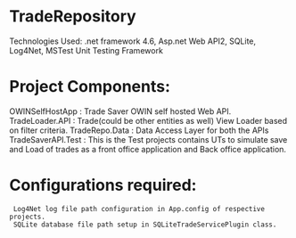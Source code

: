 # TradeRepository
Technologies Used: 
   .net framework 4.6,
   Asp.net Web API2,
   SQLite,
   Log4Net,
   MSTest Unit Testing Framework

# Project Components:

  OWINSelfHostApp : Trade Saver OWIN self hosted Web API.
  TradeLoader.API : Trade(could be other entities as well)  View Loader based on filter criteria.
  TradeRepo.Data  : Data Access Layer for both the APIs
  TradeSaverAPI.Test : This is the Test projects contains UTs to simulate save and Load of trades as a front office application and 
  Back office application.
  
  # Configurations required:
  
     Log4Net log file path configuration in App.config of respective projects.
     SQLite database file path setup in SQLiteTradeServicePlugin class.
   
  
